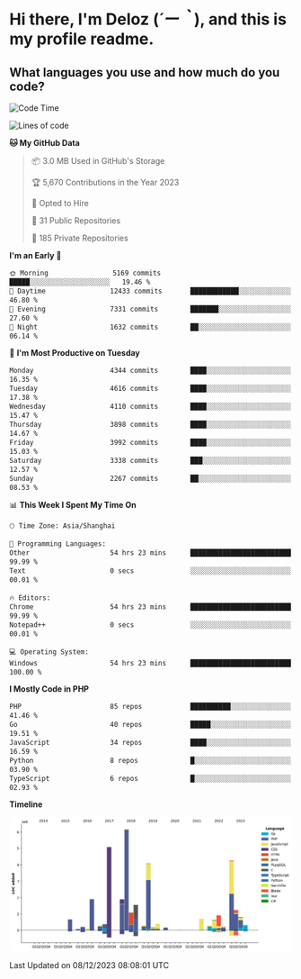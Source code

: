 # **Hi there, I'm Deloz (*´ー｀*), and this is my profile readme.**

## **What languages you use and how much do you code?**

<!--START_SECTION:waka-->
![Code Time](http://img.shields.io/badge/Code%20Time-2%2C948%20hrs%2032%20mins-blue)

![Lines of code](https://img.shields.io/badge/From%20Hello%20World%20I%27ve%20Written-33.7%20million%20lines%20of%20code-blue)

**🐱 My GitHub Data** 

> 📦 3.0 MB Used in GitHub's Storage 
 > 
> 🏆 5,670 Contributions in the Year 2023
 > 
> 💼 Opted to Hire
 > 
> 📜 31 Public Repositories 
 > 
> 🔑 185 Private Repositories 
 > 
**I'm an Early 🐤** 

```text
🌞 Morning                5169 commits        █████░░░░░░░░░░░░░░░░░░░░   19.46 % 
🌆 Daytime                12433 commits       ████████████░░░░░░░░░░░░░   46.80 % 
🌃 Evening                7331 commits        ███████░░░░░░░░░░░░░░░░░░   27.60 % 
🌙 Night                  1632 commits        ██░░░░░░░░░░░░░░░░░░░░░░░   06.14 % 
```
📅 **I'm Most Productive on Tuesday** 

```text
Monday                   4344 commits        ████░░░░░░░░░░░░░░░░░░░░░   16.35 % 
Tuesday                  4616 commits        ████░░░░░░░░░░░░░░░░░░░░░   17.38 % 
Wednesday                4110 commits        ████░░░░░░░░░░░░░░░░░░░░░   15.47 % 
Thursday                 3898 commits        ████░░░░░░░░░░░░░░░░░░░░░   14.67 % 
Friday                   3992 commits        ████░░░░░░░░░░░░░░░░░░░░░   15.03 % 
Saturday                 3338 commits        ███░░░░░░░░░░░░░░░░░░░░░░   12.57 % 
Sunday                   2267 commits        ██░░░░░░░░░░░░░░░░░░░░░░░   08.53 % 
```


📊 **This Week I Spent My Time On** 

```text
🕑︎ Time Zone: Asia/Shanghai

💬 Programming Languages: 
Other                    54 hrs 23 mins      █████████████████████████   99.99 % 
Text                     0 secs              ░░░░░░░░░░░░░░░░░░░░░░░░░   00.01 % 

🔥 Editors: 
Chrome                   54 hrs 23 mins      █████████████████████████   99.99 % 
Notepad++                0 secs              ░░░░░░░░░░░░░░░░░░░░░░░░░   00.01 % 

💻 Operating System: 
Windows                  54 hrs 23 mins      █████████████████████████   100.00 % 
```

**I Mostly Code in PHP** 

```text
PHP                      85 repos            ██████████░░░░░░░░░░░░░░░   41.46 % 
Go                       40 repos            █████░░░░░░░░░░░░░░░░░░░░   19.51 % 
JavaScript               34 repos            ████░░░░░░░░░░░░░░░░░░░░░   16.59 % 
Python                   8 repos             █░░░░░░░░░░░░░░░░░░░░░░░░   03.90 % 
TypeScript               6 repos             █░░░░░░░░░░░░░░░░░░░░░░░░   02.93 % 
```



**Timeline**

![Lines of Code chart](https://raw.githubusercontent.com/deloz/deloz/main/assets/bar_graph.png)


 Last Updated on 08/12/2023 08:08:01 UTC
<!--END_SECTION:waka-->
